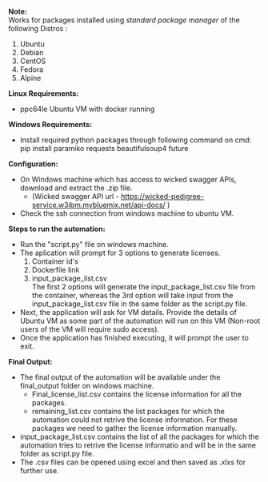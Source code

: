 **Note:**\
Works for packages installed using _standard package manager_ of the following Distros :
1) Ubuntu
2) Debian
3) CentOS
4) Fedora
5) Alpine


**Linux Requirements:**

- ppc64le Ubuntu VM with docker running

**Windows Requirements:**

- Install required python packages through following command on cmd: \
	pip install paramiko requests beautifulsoup4 future

**Configuration:**

- On Windows machine which has access to wicked swagger APIs, download and extract the .zip file.
	- (Wicked swagger API url - https://wicked-pedigree-service.w3ibm.mybluemix.net/api-docs/ )
- Check the ssh connection from windows machine to ubuntu VM.

**Steps to run the automation:**

- Run the "script.py" file on windows machine.
- The aplication will prompt for 3 options to generate licenses.
	1) Container id's
	2) Dockerfile link
	3) input_package_list.csv\
The first 2 options will generate the input_package_list.csv file from the container, whereas the 3rd option will take input from the input_package_list.csv file in the same folder as the script.py file.
- Next, the application will ask for VM details. Provide the details of Ubuntu VM as some part of the automation will run on this VM (Non-root users of the VM will require sudo access).
- Once the application has finished executing, it will prompt the user to exit.

**Final Output:**

- The final output of the automation will be available under the final_output folder on windows machine.
	- Final_license_list.csv contains the license information for all the packages.
	- remaining_list.csv contains the list packages for which the automation could not retrive the license information. For these packages we need to gather the license information manually.
- input_package_list.csv contains the list of all the packages for which the automation tries to retrive the license informatio and will be in the same folder as script.py file.
- The .csv files can be opened using excel and then saved as .xlxs for further use. 
